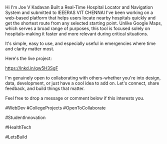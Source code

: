 Hi I'm Joe V Kadavan 
Built a Real-Time Hospital Locator and Navigation System and submitted to IEEERAS VIT CHENNAI 
I've been working on a web-based platform that helps users locate nearby hospitals quickly and get the shortest route from any selected starting point. Unlike Google Maps, which serves a broad range of purposes, this tool is focused solely on hospitals-making it faster and more relevant during critical situations.

It's simple, easy to use, and especially useful in emergencies where time and clarity matter most.

Here's the live project:

https://lnkd.in/gw5H3SgF

I'm genuinely open to collaborating with others-whether you're into design, data, development, or just have a cool idea to add on. Let's connect, share feedback, and build things that matter.

Feel free to drop a message or comment below if this interests you.

#WebDev #CollegeProjects #OpenToCollaborate

#StudentInnovation

#HealthTech

#LetsBuild
